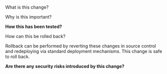 What is this change?



Why is this important?



**How this has been tested?**



How can this be rolled back?

Rollback can be performed by reverting these changes in source control and redeploying via standard deployment mechanisms. This change is safe to roll back.

**Are there any security risks introduced by this change?**

